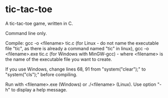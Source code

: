 # tic-tac-toe
A tic-tac-toe game, written in C.

Command line only.

Compile: gcc -o \<filename\> tic.c (for Linux - do not name the executable file "tic", as there is already a command named "tic" in linux), gcc -o \<filename\>.exe tic.c (for Windows with MinGW-gcc) - where \<filename\> is the name of the executable file you want to create. 

If you use Windows, change lines 68, 91 from "system("clear");" to "system("cls");" before compiling. 

Run with \<filename\>.exe (Windows) or ./\<filename\> (Linux). Use option "-h" to display a help message. 
